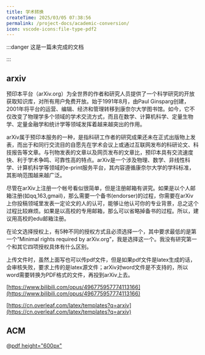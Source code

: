 ```yaml
---
title: 学术转换
createTime: 2025/03/05 07:38:56
permalink: /project-docs/academic-conversion/
icon: vscode-icons:file-type-pdf2
---
```


:::danger 这是一篇未完成的文档

:::

## arxiv

预印本平台（arXiv.org）为全世界的作者和研究人员提供了一个科学研究的开放获取知识库，对所有用户免费开放。始于1991年8月，由Paul Ginsparg创建，2001年将平台的运营、编辑、经济和管理转移到康奈尔大学图书馆。如今，它不仅改变了物理学多个领域的学术交流方式，而且在数学、计算机科学、定量生物学、定量金融学和统计学等领域发挥着越来越突出的作用。

arXiv属于预印本服务的一种，是指科研工作者的研究成果还未在正式出版物上发表，而出于和同行交流目的自愿先在学术会议上或通过互联网发布的科研论文、科技报告等文章。与刊物发表的文章以及网页发布的文章比，预印本具有交流速度快、利于学术争鸣、可靠性高的特点。arXiv是一个涉及物理、数学、非线性科学、计算机科学等领域的e-print服务平台，其内容遵循康奈尔大学的学科标准，其影响范围越来越广泛。

尽管在arXiv上注册一个帐号看似很简单，但是注册邮箱有讲究。如果是以个人邮箱注册(如qq,163,gmail)，那么需要一个备书(endorser)的过程，你需要在arXiv上你投稿领域里发表一定论文的人的认可，能够让他认可你的专业背景，总之这个过程比较麻烦。如果是以高校的专用邮箱，那么可以省略掉备书的过程。所以，建议用高校的edu邮箱注册。

在论文选择授权上，有5种不同的授权方式且必须选择一个，其中要求最低的是第一个“Minimal rights required by arXiv.org”，我是选择这一个。我没有研究第一个和其它四项授权具体有什么区别。

上传文件时，虽然上面写也可以传pdf文件，但是如果pdf文件是latex生成的话，会审核失败，要求上传的是latex源文件；arXiv对word文件是不支持的，所以word需要转换为PDF格式的文件，再投到arXiv上去。

[https://www.bilibili.com/opus/496775957774113166](https://www.bilibili.com/opus/496775957774113166)

[https://cn.overleaf.com/latex/templates?q=arxiv](https://cn.overleaf.com/latex/templates?q=arxiv)

## ACM

@[pdf height="600px"](https://www.acm.org/binaries/content/assets/membership/level-pricing/stuapp_l3_china.pdf)

### 